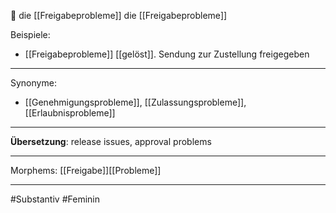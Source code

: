 🔴 die [[Freigabeprobleme]]
die [[Freigabeprobleme]]

Beispiele:

- [[Freigabeprobleme]] [[gelöst]]. Sendung zur Zustellung freigegeben
---
Synonyme:
- [[Genehmigungsprobleme]], [[Zulassungsprobleme]], [[Erlaubnisprobleme]]

---
**Übersetzung**: release issues, approval problems

---
Morphems:
[[Freigabe]][[Probleme]]

---
#Substantiv #Feminin